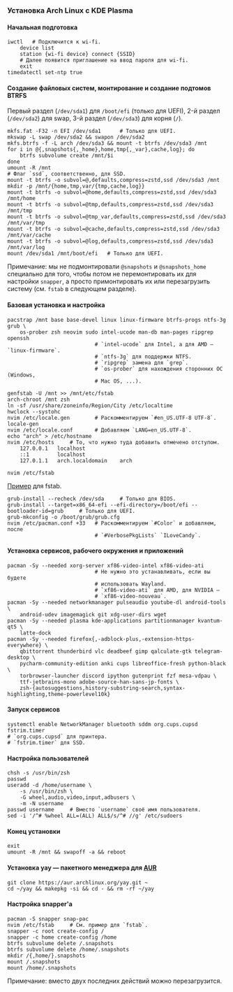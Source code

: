 ### Установка Arch Linux с KDE Plasma
#### Начальная подготовка
    iwctl   # Подключится к wi-fi.
        device list
        station {wi-fi device} connect {SSID}
        # Далее появится приглашение на ввод пароля для wi-fi.
        exit
    timedatectl set-ntp true
#### Создание файловых систем, монтирование и создание подтомов BTRFS
Первый раздел (`/dev/sda1`) для `/boot/efi` (только для UEFI), 2-й раздел (`/dev/sda2`) для swap, 3-й раздел (`/dev/sda3`) для корня (`/`).

    mkfs.fat -F32 -n EFI /dev/sda1      # Только для UEFI.
    mkswap -L swap /dev/sda2 && swapon /dev/sda2
    mkfs.btrfs -f -L arch /dev/sda3 && mount -t btrfs /dev/sda3 /mnt
    for i in @{,snapshots{,_home},home,tmp{,_var},cache,log}; do
        btrfs subvolume create /mnt/$i
    done
    umount -R /mnt
    # Флаг `ssd`, соответственно, для SSD.
    mount -t btrfs -o subvol=@,defaults,compress=zstd,ssd /dev/sda3 /mnt
    mkdir -p /mnt/{home,tmp,var/{tmp,cache,log}}
    mount -t btrfs -o subvol=@home,defaults,compress=zstd,ssd /dev/sda3 /mnt/home
    mount -t btrfs -o subvol=@tmp,defaults,compress=zstd,ssd /dev/sda3 /mnt/tmp
    mount -t btrfs -o subvol=@tmp_var,defaults,compress=zstd,ssd /dev/sda3 /mnt/var/tmp
    mount -t btrfs -o subvol=@cache,defaults,compress=zstd,ssd /dev/sda3 /mnt/var/cache
    mount -t btrfs -o subvol=@log,defaults,compress=zstd,ssd /dev/sda3 /mnt/var/log
    mount /dev/sda1 /mnt/boot/efi   # Только для UEFI.
Примечание: мы не подмонтировали `@snapshots` и `@snapshots_home` специально для того, чтобы потом не перемонтировать их для настройки `snapper`, а просто примонтировать их или перезагрузить систему (см. `fstab` в следующем разделе).
#### Базовая установка и настройка
    pacstrap /mnt base base-devel linux linux-firmware btrfs-progs ntfs-3g grub \
        os-prober zsh neovim sudo intel-ucode man-db man-pages ripgrep openssh
                                # `intel-ucode` для Intel, а для AMD — `linux-firmware`.
                                # `ntfs-3g` для поддержки NTFS.
                                # `ripgrep` замена для `grep`.
                                # `os-prober` для нахождения сторонних ОС (Windows,
                                # Mac OS, ...).

    genfstab -U /mnt >> /mnt/etc/fstab
    arch-chroot /mnt zsh
    ln -sf /usr/share/zoneinfo/Region/City /etc/localtime
    hwclock --systohc
    nvim /etc/locale.gen        # Раскомментируем `#en_US.UTF-8 UTF-8`.
    locale-gen
    nvim /etc/locale.conf       # Добавляем `LANG=en_US.UTF-8`.
    echo "arch" > /etc/hostname
    nvim /etc/hosts     # То, что нужно туда добавить отмечено отступом.
        127.0.0.1   localhost
        ::1         localhost
        127.0.1.1   arch.localdomain    arch

    nvim /etc/fstab

[Пример](./fstab) для fstab.

    grub-install --recheck /dev/sda     # Только для BIOS.
    grub-install --target=x86_64-efi --efi-directory=/boot/efi --bootloader-id=grub     # Только для UEFI.
    grub-mkconfig -o /boot/grub/grub.cfg
    nvim /etc/pacman.conf +33   # Раскомментируем `#Color` и добавляем, после
                                # `#VerbosePkgLists` `ILoveCandy`.
#### Установка сервисов, рабочего окружения и приложений
    pacman -Sy --needed xorg-server xf86-video-intel xf86-video-ati
                                # Не нужно это устанавливать, если вы будете
                                # использовать Wayland.
                                # `xf86-video-ati` для AMD, для NVIDIA —
                                # `xf86-video-nouveau`.
    pacman -Sy --needed networkmanager pulseaudio youtube-dl android-tools \
        android-udev imagemagick git xdg-user-dirs wget
    pacman -Sy --needed plasma kde-applications partitionmanager kvantum-qt5 \
        latte-dock
    pacman -Sy --needed firefox{,-adblock-plus,-extension-https-everywhere} \
        qbittorrent thunderbird vlc deadbeef gimp qalculate-gtk telegram-desktop \
        pycharm-community-edition anki cups libreoffice-fresh python-black \
        torbrowser-launcher discord ipython gutenprint fzf mesa-vdpau \
        ttf-jetbrains-mono adobe-source-han-sans-jp-fonts \
        zsh-{autosuggestions,history-substring-search,syntax-highlighting,theme-powerlevel10k}
#### Запуск сервисов
    systemctl enable NetworkManager bluetooth sddm org.cups.cupsd fstrim.timer
    # `org.cups.cupsd` для принтера.
    # `fstrim.timer` для SSD.
#### Настройка пользователей
    chsh -s /usr/bin/zsh
    passwd
    useradd -d /home/username \
        -s /usr/bin/zsh \
        -G wheel,audio,video,input,adbusers \
        -m -N username
    passwd username     # Вместо `username` своё имя пользователя.
    sed -i '/^# %wheel ALL=(ALL) ALL$/s/^# //g' /etc/sudoers
#### Конец установки
    exit
    umount -R /mnt && swapoff -a && reboot
#### Установка yay — пакетного менеджера для [AUR](https://aur.archlinux.org/)
    git clone https://aur.archlinux.org/yay.git ~
    cd ~/yay && makepkg -si && cd - && rm -rf ~/yay
#### Настройка snapper'а
    pacman -S snapper snap-pac
    nvim /etc/fstab     # См. пример для `fstab`.
    snapper -c root create-config /
    snapper -c home create-config /home
    btrfs subvolume delete /.snapshots
    btrfs subvolume delete /home/.snapshots
    mkdir /{,home/}.snapshots
    mount /.snapshots
    mount /home/.snapshots
Примечание: вместо двух последних действий можно перезагрузится.

